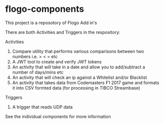 # flogo-components

This project is a reposotory of Flogo Add in's

There are both Activities and Triggers in the respository:

Activities 

1. Compare utility that performs various comparisons between two numbers i.e. > < = etc
2. A JWT tool to create and verify JWT tokens
3. An activity that will take in a date and allow you to add/subtract a number of days/mins etc
4. An activity that will check an ip against a Whitelist and/or Blacklist
5. An activity that takes data from Codemasters F1 2017 game and formats it into CSV formted data (for processing in TIBCO Streambase)

Triggers

1. A trigger that reads UDP data

See the individual components for more information
